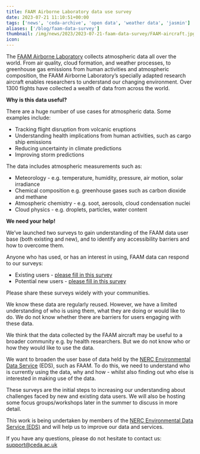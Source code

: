 ```yaml
---
title: FAAM Airborne Laboratory data use survey
date: 2023-07-21 11:10:51+00:00
tags: ['news', 'ceda-archive', 'open data', 'weather data', 'jasmin']
aliases: ['/blog/faam-data-survey']
thumbnail: /img/news/2023/2023-07-21-faam-data-survey/FAAM-aircraft.jpg
icon: 
---
```


The [FAAM Airborne Laboratory](https://www.faam.ac.uk/) collects atmospheric data all over the world. From air quality, cloud formation, and weather processes, to greenhouse gas emissions from human activities and atmospheric composition, the FAAM Airborne Laboratory’s specially adapted research aircraft enables researchers to understand our changing environment. Over 1300 flights have collected a wealth of data from across the world.   
  
**Why is this data useful?**


There are a huge number of use cases for atmospheric data. Some examples include:


* Tracking flight disruption from volcanic eruptions
* Understanding health implications from human activities, such as cargo ship emissions
* Reducing uncertainty in climate predictions
* Improving storm predictions


The data includes atmospheric measurements such as:


* Meteorology - e.g. temperature, humidity, pressure, air motion, solar irradiance
* Chemical composition e.g. greenhouse gases such as carbon dioxide and methane
* Atmospheric chemistry - e.g. soot, aerosols, cloud condensation nuclei
* Cloud physics - e.g. droplets, particles, water content


**We need your help!**


We’ve launched two surveys to gain understanding of the FAAM data user base (both existing and new), and to identify any accessibility barriers and how to overcome them. 



Anyone who has used, or has an interest in using, FAAM data can respond to our surveys: 


* Existing users - [please fill in this survey](https://engagementhub.ukri.org/stfc-ral-communications/faam-existing-users)
* Potential new users - [please fill in this survey](https://engagementhub.ukri.org/stfc-ral-communications/faam-new-users)


Please share these surveys widely with your communities.   
  



We know these data are regularly reused. However, we have a limited understanding of who is using them, what they are doing or would like to do. We do not know whether there are barriers for users engaging with these data.   



We think that the data collected by the FAAM aircraft may be useful to a broader community e.g. by health researchers. But we do not know who or how they would like to use the data.   



We want to broaden the user base of data held by the [NERC Environmental Data Service](https://eds.ukri.org/) (EDS), such as FAAM. To do this, we need to understand who is currently using the data, why and how - whilst also finding out who else is interested in making use of the data.   
  



These surveys are the initial steps to increasing our understanding about challenges faced by new and existing data users. We will also be hosting some focus groups/workshops later in the summer to discuss in more detail.   
  
This work is being undertaken by members of the [NERC Environmental Data Service (EDS)](https://eds.ukri.org/) and will help us to improve our data and services.   
  



If you have any questions, please do not hesitate to contact us: [support@ceda.ac.uk](mailto:support@ceda.ac.uk) 


